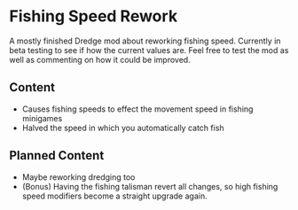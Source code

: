 # Fishing Speed Rework
A mostly finished Dredge mod about reworking fishing speed. Currently in beta testing to see if how the current values are. Feel free to test the mod as well as commenting on how it could be improved.

## Content
+ Causes fishing speeds to effect the movement speed in fishing minigames
+ Halved the speed in which you automatically catch fish

## Planned Content
+ Maybe reworking dredging too
+ (Bonus) Having the fishing talisman revert all changes, so high fishing speed modifiers become a straight upgrade again.

